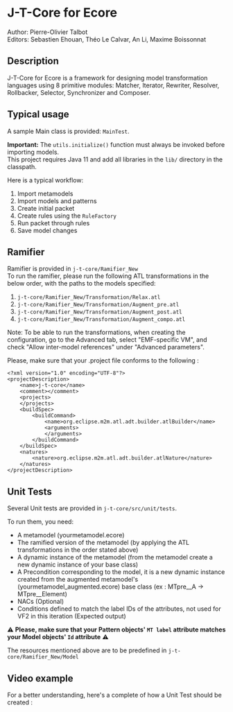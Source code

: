 # J-T-Core for Ecore

Author: Pierre-Olivier Talbot \
Editors: Sebastien Ehouan, Théo Le Calvar, An Li, Maxime Boissonnat

## Description

J-T-Core for Ecore is a framework for designing model transformation languages using 8 primitive modules: Matcher, Iterator, Rewriter, Resolver, Rollbacker, Selector, Synchronizer and Composer.

## Typical usage

A sample Main class is provided: `MainTest`.

**Important:** The `utils.initialize()` function must always be invoked before importing models. \
This project requires Java 11 and add all libraries in the `lib/` directory in the classpath.

Here is a typical workflow:
1. Import metamodels
2. Import models and patterns
3. Create initial packet
4. Create rules using the `RuleFactory`
5. Run packet through rules
6. Save model changes

## Ramifier

Ramifier is provided in `j-t-core/Ramifier_New` \
To run the ramifier, please run the following ATL transformations in the below order, with the paths to the models specified:
1. `j-t-core/Ramifier_New/Transformation/Relax.atl`
2. `j-t-core/Ramifier_New/Transformation/Augment_pre.atl`
3. `j-t-core/Ramifier_New/Transformation/Augment_post.atl`
4. `j-t-core/Ramifier_New/Transformation/Augment_compo.atl`

Note: To be able to run the transformations, when creating the configuration, go to the Advanced tab, select "EMF-specific VM", and check "Allow inter-model references" under "Advanced parameters".

Please, make sure that your .project file conforms to the following :
```
<?xml version="1.0" encoding="UTF-8"?>
<projectDescription>
	<name>j-t-core</name>
	<comment></comment>
	<projects>
	</projects>
	<buildSpec>
		<buildCommand>
			<name>org.eclipse.m2m.atl.adt.builder.atlBuilder</name>
			<arguments>
			</arguments>
		</buildCommand>
	</buildSpec>
	<natures>
		<nature>org.eclipse.m2m.atl.adt.builder.atlNature</nature>
	</natures>
</projectDescription>
```
## Unit Tests

Several Unit tests are provided in `j-t-core/src/unit/tests`.

To run them, you need:
* A metamodel (yourmetamodel.ecore)
* The ramified version of the metamodel (by applying the ATL transformations in the order stated above)
* A dynamic instance of the metamodel (from the metamodel create a new dynamic instance of your base class)
* A Precondition corresponding to the model, it is a new dynamic instance created from the augmented metamodel's (yourmetamodel_augmented.ecore) base class (ex : MTpre__A -> MTpre__Element)
* NACs (Optional)
* Conditions defined to match the label IDs of the attributes, not used for VF2 in this iteration (Expected output)

⚠️ **Please, make sure that your Pattern objects' `MT label` attribute matches your Model objects' `Id` attribute** ⚠️

The resources mentioned above are to be predefined in `j-t-core/Ramifier_New/Model`

## Video example

For a better understanding, here's a complete of how a Unit Test should be created :

